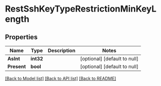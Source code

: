 # RestSshKeyTypeRestrictionMinKeyLength

## Properties
Name | Type | Description | Notes
------------ | ------------- | ------------- | -------------
**AsInt** | **int32** |  | [optional] [default to null]
**Present** | **bool** |  | [optional] [default to null]

[[Back to Model list]](../README.md#documentation-for-models) [[Back to API list]](../README.md#documentation-for-api-endpoints) [[Back to README]](../README.md)


